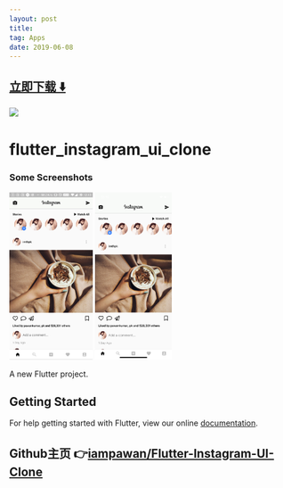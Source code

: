 ```yaml
---
layout: post
title:  
tag: Apps
date: 2019-06-08
---
```


 


## [立即下载 ️⬇️ ](https://codeload.github.com/iampawan/Flutter-Instagram-UI-Clone/zip/master) 
<p-9> 

 
![](https://flutterawesome.com/content/images/2018/12/Flutter-Instagram-UI-Clone.jpg)
 
>
> 
>

 
# flutter_instagram_ui_clone

### Some Screenshots

<img src="https://raw.githubusercontent.com/iampawan/Flutter-Instagram-UI-Clone/master/ss_android.jpg" height="300em" />

<img src="https://raw.githubusercontent.com/iampawan/Flutter-Instagram-UI-Clone/master/ss_ios.png" height="300em" />

A new Flutter project.

## Getting Started

For help getting started with Flutter, view our online
[documentation](https://flutter.io/).

## Github主页 👉[iampawan/Flutter-Instagram-UI-Clone](http://github.com/iampawan/Flutter-Instagram-UI-Clone)